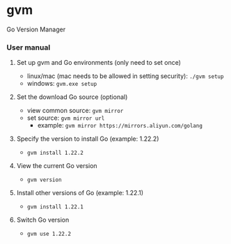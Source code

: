 # gvm
Go Version Manager


### User manual

1. Set up gvm and Go environments (only need to set once)
    - linux/mac (mac needs to be allowed in setting security): `./gvm setup`
    - windows: `gvm.exe setup`

2. Set the download Go source (optional)
    - view common source: `gvm mirror`
    - set source: `gvm mirror url`
        - example: `gvm mirror https://mirrors.aliyun.com/golang`

2. Specify the version to install Go (example: 1.22.2)
    - `gvm install 1.22.2`

3. View the current Go version
    - `gvm version`

4. Install other versions of Go (example: 1.22.1)
    - `gvm install 1.22.1`

5. Switch Go version
    - `gvm use 1.22.2`
